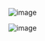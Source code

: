 ![image](https://user-images.githubusercontent.com/49730521/125184875-cec81180-e23e-11eb-9655-d8513a6b8d6a.png)



![image](https://user-images.githubusercontent.com/49730521/125184881-e43d3b80-e23e-11eb-9125-3f832e51e6ea.png)
